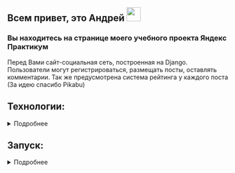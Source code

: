 
<h2>Всем привет, это Андрей <img src="https://github.com/blackcater/blackcater/raw/main/images/Hi.gif" height="32"/></h2>
</h2> 

<h3>Вы находитесь на странице моего учебного проекта Яндекс Практикум</h3> 

Перед Вами сайт-социальная сеть, построенная на Django. Пользователи могут регистрироваться, размещать посты, оставлять комментарии. Так же предусмотрена система рейтинга у каждого поста (За идею спасибо Pikabu)

## Технологии:

<details><summary>Подробнее</summary>

**Языки программирования, библиотеки и модули:**

[![Python](https://img.shields.io/badge/Python-3.10%20%7C%203.11-blue?logo=python)](https://www.python.org/)

**Фреймворк, расширения и библиотеки:**

[![Django](https://img.shields.io/badge/Django-v2.2.16-blue?logo=Django)](https://www.djangoproject.com/)


**Базы данных и инструменты работы с БД:**

[![SQLite3](https://img.shields.io/badge/-SQLite3-464646?logo=SQLite)](https://www.sqlite.com/version3.html)
[![PostgreSQL](https://img.shields.io/badge/-PostgreSQL-464646?logo=PostgreSQL)](https://www.postgresql.org/)

**Фронт:**

![Static Badge](https://img.shields.io/badge/Bootstrap-5.2.0-blue?logo=Bootstrap&logoColor=blue)
![Static Badge](https://img.shields.io/badge/Jquery-3.6.1-blue?logo=jquery&logoColor=blue)

</details>

## Запуск:

<details><summary>Подробнее</summary>


Для удобства запуска в репозиторий добавлена база данных и файлы статики. Базовые шаги:


1. Клонируйте репозиторий с GitHub и введите данные для переменных окружения (значения даны для примера, но их можно оставить):
```bash
git clone git@github.com:AFrantsevich/hw05_final.git
```

2. Создайте и активируйте виртуальное окружение:
   * Если у вас Linux/macOS
   ```bash
    python -m venv venv && source venv/bin/activate
   ```
   * Если у вас Windows
   ```bash
    python -m venv venv && source venv/Scripts/activate
   ```
   
3. Установите в виртуальное окружение все необходимые зависимости из файла **requirements.txt**:
```bash
python -m pip install --upgrade pip && pip install -r requirements.txt
```

4. Создайте файл env по образцу env_example в случае использования SQLite блок DB НЕ указывать.

5. При необходиомсти создайте суперюзера и запустите приложение:
```bash
python yatube/manage.py create_superuser && \
python yatube/manage.py runserver
```
Сервер запустится локально по адресу `http://127.0.0.1:8000/`

5. Остановить приложение можно комбинацией клавиш Ctl-C.
<h1></h1>

</details>
